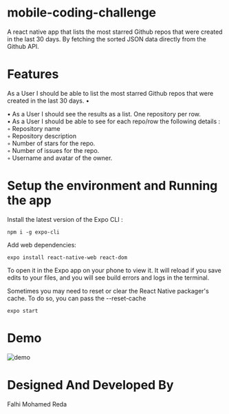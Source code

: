 # mobile-coding-challenge
A react native app that lists the most starred Github repos that were created in the last 30 days. By fetching the sorted JSON data directly from the Github API.
# Features
As a User I should be able to list the most starred Github repos that were created in the last
30 days.
•

• As a User I should see the results as a list. One repository per row.<br/>
• As a User I should be able to see for each repo/row the following details :<br/>
◦ Repository name<br/>
◦ Repository description<br/>
◦ Number of stars for the repo.<br/>
◦ Number of issues for the repo.<br/>
◦ Username and avatar of the owner.<br/>

# Setup the environment and Running the app

Install the latest version of the Expo CLI : 
```
npm i -g expo-cli
```
Add web dependencies: 
```
expo install react-native-web react-dom
```


To open it in the Expo app on your phone to view it. It will reload if you save edits to your files, and you will see build errors and logs in the terminal.

Sometimes you may need to reset or clear the React Native packager's cache. To do so, you can pass the --reset-cache

```
expo start
```

# Demo

![demo](video-demonstration.gif)


# Designed And Developed By

Falhi Mohamed Reda

